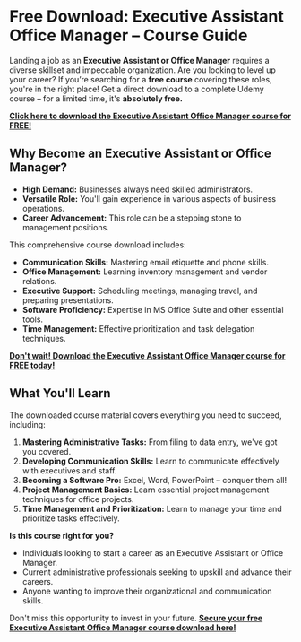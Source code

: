 # Free Download: Executive Assistant Office Manager – Course Guide

Landing a job as an **Executive Assistant or Office Manager** requires a diverse skillset and impeccable organization. Are you looking to level up your career? If you’re searching for a **free course** covering these roles, you're in the right place! Get a direct download to a complete Udemy course – for a limited time, it's **absolutely free.**

[**Click here to download the Executive Assistant Office Manager course for FREE!**](https://udemywork.com/executive-assistant-office-manager)

## Why Become an Executive Assistant or Office Manager?

*   **High Demand:** Businesses always need skilled administrators.
*   **Versatile Role:** You'll gain experience in various aspects of business operations.
*   **Career Advancement:** This role can be a stepping stone to management positions.

This comprehensive course download includes:

*   **Communication Skills:** Mastering email etiquette and phone skills.
*   **Office Management:** Learning inventory management and vendor relations.
*   **Executive Support:** Scheduling meetings, managing travel, and preparing presentations.
*   **Software Proficiency:** Expertise in MS Office Suite and other essential tools.
*   **Time Management:** Effective prioritization and task delegation techniques.

[**Don't wait! Download the Executive Assistant Office Manager course for FREE today!**](https://udemywork.com/executive-assistant-office-manager)

## What You'll Learn

The downloaded course material covers everything you need to succeed, including:

1.  **Mastering Administrative Tasks:** From filing to data entry, we've got you covered.
2.  **Developing Communication Skills:** Learn to communicate effectively with executives and staff.
3.  **Becoming a Software Pro:** Excel, Word, PowerPoint – conquer them all!
4.  **Project Management Basics:** Learn essential project management techniques for office projects.
5.  **Time Management and Prioritization:** Learn to manage your time and prioritize tasks effectively.

**Is this course right for you?**
* Individuals looking to start a career as an Executive Assistant or Office Manager.
* Current administrative professionals seeking to upskill and advance their careers.
* Anyone wanting to improve their organizational and communication skills.

Don't miss this opportunity to invest in your future. **[Secure your free Executive Assistant Office Manager course download here!](https://udemywork.com/executive-assistant-office-manager)**
